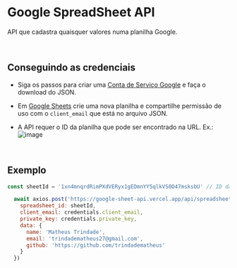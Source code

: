 # Google SpreadSheet API

API que cadastra quaisquer valores numa planilha Google.

<br />

## Conseguindo as credenciais

* Siga os passos para criar uma [Conta de Serviço Google](https://cloud.google.com/docs/authentication/getting-started#creating_a_service_account) e faça o download do JSON.

* Em [Google Sheets](https://docs.google.com/spreadsheets/) crie uma nova planilha e compartilhe permissão de uso com o `client_email` que está no arquivo JSON.

* A API requer o ID da planilha que pode ser encontrado na URL. Ex.: ![image](https://user-images.githubusercontent.com/31348285/116716035-a786d580-a9ad-11eb-91f5-c2425ef7102e.png)


<br />


## Exemplo

```javascript
const sheetId = '1xn4mnqrdRimPXdVERyx1gEDmnYY5qlkVS0O47msksbU' // ID da planilha

  await axios.post('https://google-sheet-api.vercel.app/api/spreadsheet', {
    spreadsheet_id: sheetId,
    client_email: credentials.client_email,
    private_key: credentials.private_key,
    data: {
      name: 'Matheus Trindade',
      email: 'trindadematheus27@gmail.com',
      github: 'https://github.com/trindadematheus'
    }
  })
```
